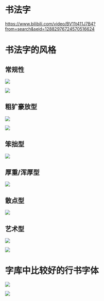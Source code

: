 # 书法字

<https://www.bilibili.com/video/BV11t411J7B4?from=search&seid=12882976724570516624>

# 书法字的风格

## 常规性

![](https://qhdtc.oss-cn-chengdu.aliyuncs.com/obsidian/image_9NagcSVbiQ.png)

![](https://qhdtc.oss-cn-chengdu.aliyuncs.com/obsidian/image_B7m84YybdU.png)

## 粗犷豪放型

![](https://qhdtc.oss-cn-chengdu.aliyuncs.com/obsidian/image_BW0uRyCX9v.png)

![](https://qhdtc.oss-cn-chengdu.aliyuncs.com/obsidian/image_6YlrSINV2A.png)

## 笨拙型

![](https://qhdtc.oss-cn-chengdu.aliyuncs.com/obsidian/image_MsP0wexqSp.png)

## 厚重/浑厚型

![](https://qhdtc.oss-cn-chengdu.aliyuncs.com/obsidian/image_sHx3MGIbTB.png)

## 散点型

![](https://qhdtc.oss-cn-chengdu.aliyuncs.com/obsidian/image_m2RR0dB0Hd.png)

## 艺术型

![](https://qhdtc.oss-cn-chengdu.aliyuncs.com/obsidian/image_BOomUi53zP.png)

![](https://qhdtc.oss-cn-chengdu.aliyuncs.com/obsidian/image__TsV0wvwK_.png)

&#x20;

# 字库中比较好的行书字体

![](https://qhdtc.oss-cn-chengdu.aliyuncs.com/obsidian/image_vL6C3z5q2t.png)

![](https://qhdtc.oss-cn-chengdu.aliyuncs.com/obsidian/image_360SdmTTgI.png)

#

&#x20;
